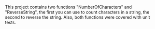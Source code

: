 This project contains two functions "NumberOfCharacters" and "ReverseString", the first you can use to count characters in a string, the second to reverse the string. Also, both functions were covered with unit tests.